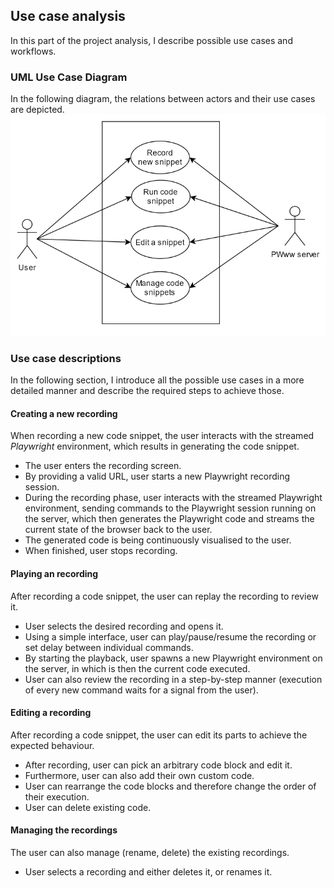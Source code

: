 ## Use case analysis
In this part of the project analysis, I describe possible use cases and workflows.

### UML Use Case Diagram
In the following diagram, the relations between actors and their use cases are depicted.
![UML Use Case Diagram](./umldiagram.png)

### Use case descriptions
In the following section, I introduce all the possible use cases in a more detailed manner and describe the required steps to achieve those. 

#### Creating a new recording
When recording a new code snippet, the user interacts with the streamed *Playwright* environment, which results in generating the code snippet.
- The user enters the recording screen.
- By providing a valid URL, user starts a new Playwright recording session.
- During the recording phase, user interacts with the streamed Playwright environment, sending commands to the Playwright session running on the server, which then generates the Playwright code and streams the current state of the browser back to the user.
- The generated code is being continuously visualised to the user.
- When finished, user stops recording.

#### Playing an recording
After recording a code snippet, the user can replay the recording to review it.
- User selects the desired recording and opens it.
- Using a simple interface, user can play/pause/resume the recording or set delay between individual commands.
- By starting the playback, user spawns a new Playwright environment on the server, in which is then the current code executed.
- User can also review the recording in a step-by-step manner (execution of every new command waits for a signal from the user).

#### Editing a recording
After recording a code snippet, the user can edit its parts to achieve the expected behaviour.
- After recording, user can pick an arbitrary code block and edit it.
- Furthermore, user can also add their own custom code.
- User can rearrange the code blocks and therefore change the order of their execution. 
- User can delete existing code.

#### Managing the recordings
The user can also manage (rename, delete) the existing recordings.
- User selects a recording and either deletes it, or renames it.